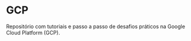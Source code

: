 # GCP

Repositório com tutoriais e passo a passo de desafios práticos na Google Cloud Platform (GCP).
